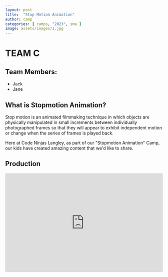 ```yaml
---
layout: post
title:  "Stop Motion Animation"
author: camp
categories: [ camps, "2023", sma ]
image: assets/images/1.jpg
---
```

# TEAM C

## Team Members:
- Jack
- Jane

## What is Stopmotion Animation?
Stop motion is an animated filmmaking technique in which objects are physically manipulated in small increments between individually photographed frames so that they will appear to exhibit independent motion or change when the series of frames is played back.

Here at Code Ninjas Langley, as part of our "Stopmotion Animation" Camp, our kids have created amazing content that we'd like to share.


## Production

<p><iframe style="width:100%;" height="315" src="https://www.youtube.com/embed/Cniqsc9QfDo?rel=0&amp;showinfo=0" frameborder="0" allowfullscreen></iframe></p>
